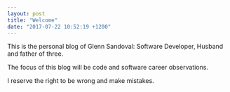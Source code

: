 ```yaml
---
layout: post
title: "Welcome"
date: "2017-07-22 10:52:19 +1200"
---
```


This is the personal blog of Glenn Sandoval: Software Developer, Husband and father of three.

The focus of this blog will be code and software career observations.

I reserve the right to be wrong and make mistakes.
